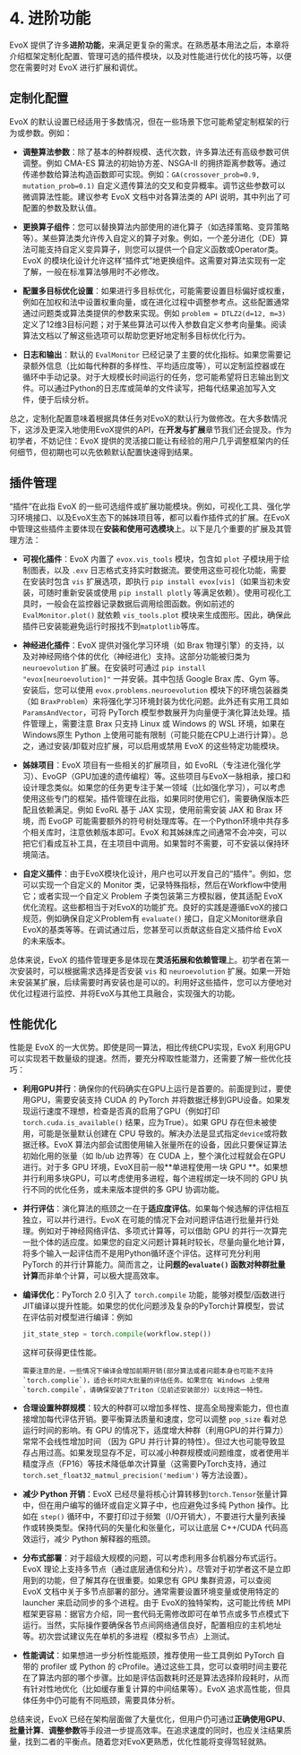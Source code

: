 # 4. 进阶功能

EvoX 提供了许多**进阶功能**，来满足更复杂的需求。在熟悉基本用法之后，本章将介绍框架定制化配置、管理可选的插件模块，以及对性能进行优化的技巧等，以便您在需要时对 EvoX 进行扩展和调优。

## 定制化配置

EvoX 的默认设置已经适用于多数情况，但在一些场景下您可能希望定制框架的行为或参数。例如：

- **调整算法参数**：除了基本的种群规模、迭代次数，许多算法还有高级参数可供调整。例如 CMA-ES 算法的初始协方差、NSGA-II 的拥挤距离参数等。通过传递参数给算法构造函数即可实现。例如：`GA(crossover_prob=0.9, mutation_prob=0.1)` 自定义遗传算法的交叉和变异概率。调节这些参数可以微调算法性能。建议参考 EvoX 文档中对各算法类的 API 说明，其中列出了可配置的参数及默认值。

- **更换算子组件**：您可以替换算法内部使用的进化算子（如选择策略、变异策略等）。某些算法类允许传入自定义的算子对象。例如，一个差分进化（DE）算法可能支持自定义变异算子，则您可以提供一个自定义函数或Operator类。EvoX 的模块化设计允许这样“插件式”地更换组件。这需要对算法实现有一定了解，一般在标准算法够用时不必修改。

- **配置多目标优化设置**：如果进行多目标优化，可能需要设置目标偏好或权重，例如在加权和法中设置权重向量，或在进化过程中调整参考点。这些配置通常通过问题类或算法类提供的参数来实现。例如 `problem = DTLZ2(d=12, m=3)` 定义了12维3目标问题；对于某些算法可以传入参数自定义参考向量集。阅读算法文档以了解这些选项可以帮助您更好地定制多目标优化行为。

- **日志和输出**：默认的 `EvalMonitor` 已经记录了主要的优化指标。如果您需要记录额外信息（比如每代种群的多样性、平均适应度等），可以定制监控器或在循环中手动记录。对于大规模长时间运行的任务，您可能希望将日志输出到文件。可以通过Python的日志库或简单的文件读写，把每代结果追加写入文件，便于后续分析。

总之，定制化配置意味着根据具体任务对EvoX的默认行为做修改。在大多数情况下，这涉及更深入地使用EvoX提供的API，在**开发与扩展**章节我们还会提及。作为初学者，不妨记住：EvoX 提供的灵活接口能让有经验的用户几乎调整框架内的任何细节，但初期也可以先依赖默认配置快速得到结果。

## 插件管理

“插件”在此指 EvoX 的一些可选组件或扩展功能模块。例如，可视化工具、强化学习环境接口、以及EvoX生态下的姊妹项目等，都可以看作插件式的扩展。在EvoX中管理这些插件主要体现在**安装和使用可选模块**上。以下是几个重要的扩展及其管理方法：

- **可视化插件**：EvoX 内置了 `evox.vis_tools` 模块，包含如 `plot` 子模块用于绘制图表，以及 `.exv` 日志格式支持实时数据流。要使用这些可视化功能，需要在安装时包含 `vis` 扩展选项，即执行 `pip install evox[vis]`（如果当初未安装，可随时重新安装或使用 `pip install plotly` 等满足依赖）。使用可视化工具时，一般会在监控器记录数据后调用绘图函数。例如前述的 `EvalMonitor.plot()` 就依赖 `vis_tools.plot` 模块来生成图形。因此，确保此插件已安装能避免运行时报找不到`matplotlib`等库。

- **神经进化插件**：EvoX 提供对强化学习环境（如 Brax 物理引擎）的支持，以及对神经网络个体的优化（神经进化）支持。这部分功能被归类为 `neuroevolution` 扩展。在安装时可通过 `pip install "evox[neuroevolution]"` 一并安装。其中包括 Google Brax 库、Gym 等。安装后，您可以使用 `evox.problems.neuroevolution` 模块下的环境包装器类（如 `BraxProblem`）来将强化学习环境封装为优化问题。此外还有实用工具如 `ParamsAndVector`，可将 PyTorch 模型参数展开为向量便于演化算法处理。插件管理上，需要注意 Brax 只支持 Linux 或 Windows 的 WSL 环境，如果在Windows原生 Python 上使用可能有限制（可能只能在CPU上进行计算）。总之，通过安装/卸载对应扩展，可以启用或禁用 EvoX 的这些特定功能模块。

- **姊妹项目**：EvoX 项目有一些相关的扩展项目，如 EvoRL（专注进化强化学习）、EvoGP（GPU加速的遗传编程）等。这些项目与EvoX一脉相承，接口和设计理念类似。如果您的任务更专注于某一领域（比如强化学习），可以考虑使用这些专门的框架。插件管理在此指，如果同时使用它们，需要确保版本匹配且依赖满足。例如 EvoRL 基于 JAX 实现，使用前需安装 JAX 和 Brax 环境，而 EvoGP 可能需要额外的符号树处理库等。在一个Python环境中共存多个相关库时，注意依赖版本即可。EvoX 和其姊妹库之间通常不会冲突，可以把它们看成互补工具，在主项目中调用。如果暂时不需要，可不安装以保持环境简洁。

- **自定义插件**：由于EvoX模块化设计，用户也可以开发自己的“插件”。例如，您可以实现一个自定义的 Monitor 类，记录特殊指标，然后在Workflow中使用它；或者实现一个自定义 Problem 子类包装第三方模拟器，使其适配 EvoX 优化流程。这些都相当于对EvoX的功能扩充。良好的实践是遵循EvoX的接口规范，例如确保自定义Problem有 `evaluate()` 接口，自定义Monitor继承自EvoX的基类等等。在调试通过后，您甚至可以贡献这些自定义插件给 EvoX 的未来版本。

总体来说，EvoX 的插件管理更多是体现在**灵活拓展和依赖管理**上。初学者在第一次安装时，可以根据需求选择是否安装 `vis` 和 `neuroevolution` 扩展。如果一开始未安装某扩展，后续需要时再安装也是可以的。利用好这些插件，您可以方便地对优化过程进行监控、并将EvoX与其他工具融合，实现强大的功能。

## 性能优化

性能是 EvoX 的一大优势。即使是同一算法，相比传统CPU实现，EvoX 利用GPU可以实现若干数量级的提速。然而，要充分榨取性能潜力，还需要了解一些优化技巧：

- **利用GPU并行**：确保你的代码确实在GPU上运行是首要的。前面提到过，要使用GPU，需要安装支持 CUDA 的 PyTorch 并将数据迁移到GPU设备。如果发现运行速度不理想，检查是否真的启用了GPU（例如打印 `torch.cuda.is_available()` 结果，应为True）。如果 GPU 存在但未被使用，可能是张量默认创建在 CPU 导致的。解决办法是显式指定`device`或将数据迁移。EvoX 算法内部会试图使用输入张量所在的设备，因此只要保证算法初始化用的张量（如 lb/ub 边界等）在 CUDA 上，整个演化过程就会在GPU进行。对于多 GPU 环境，EvoX目前一般**单进程使用一块 GPU **。如果想并行利用多块GPU，可以考虑使用多进程，每个进程绑定一块不同的 GPU 执行不同的优化任务，或未来版本提供的多 GPU 协调功能。

- **并行评估**：演化算法的瓶颈之一在于**适应度评估**。如果每个候选解的评估相互独立，可以并行进行。EvoX 在可能的情况下会对问题评估进行批量并行处理。例如对于神经网络评估、多项式计算等，可以借助 GPU 的并行一次算完一批个体的适应度。如果您的自定义问题计算耗时较长，尽量向量化地计算，将多个输入一起评估而不是用Python循环逐个评估。这样可充分利用 PyTorch 的并行计算能力。简而言之，让**问题的`evaluate()` 函数对种群批量计算**而非单个计算，可以极大提高效率。

- **编译优化**：PyTorch 2.0 引入了 `torch.compile` 功能，能够对模型/函数进行JIT编译以提升性能。如果您的优化问题涉及复杂的PyTorch计算模型，尝试在评估前对模型进行编译：例如

  ```python
  jit_state_step = torch.compile(workflow.step())
  ```

  这样可获得更佳性能。
  ```{note}
  需要注意的是，一些情况下编译会增加前期开销(部分算法或者问题本身也可能不支持`torch.complie`)，适合长时间大批量的评估任务。如果您在 Windows 上使用`torch.compile`，请确保安装了Triton（见前述安装部分）以支持这一特性。
  ```

- **合理设置种群规模**：较大的种群可以增加多样性、提高全局搜索能力，但也直接增加每代评估开销。要平衡算法质量和速度，您可以调整 `pop_size` 看对总运行时间的影响。有 GPU 的情况下，适度增大种群（利用GPU的并行算力）常常不会线性增加时间 （因为 GPU 并行计算的特性）。但过大也可能导致显存占用过高。如果发现显存不足，可以减小种群规模或问题维度，或者使用半精度浮点（FP16）等技术降低单次计算量（这需要PyTorch支持，通过 `torch.set_float32_matmul_precision('medium')` 等方法设置）。

- **减少 Python 开销**：EvoX 已经尽量将核心计算转移到`torch.Tensor`张量计算中，但在用户编写的循环或自定义算子中，也应避免过多纯 Python 操作。比如在 `step()` 循环中，不要打印过于频繁（I/O开销大），不要进行大量列表操作或转换类型。保持代码的矢量化和张量化，可以让底层 C++/CUDA 代码高效运行，减少 Python 解释器的瓶颈。

- **分布式部署**：对于超级大规模的问题，可以考虑利用多台机器分布式运行。EvoX 理论上支持多节点（通过底层通信和分片）。尽管对于初学者这不是立即用到的功能，但了解其存在很重要。如果您有 GPU 集群资源，可以查阅 EvoX 文档中关于多节点部署的部分。通常需要设置环境变量或使用特定的 launcher 来启动同步的多个进程。由于 EvoX的独特架构，这可能比传统 MPI 框架更容易：据官方介绍，同一套代码无需修改即可在单节点或多节点模式下运行。当然，实际操作要确保各节点间网络通信良好，配置相应的主机地址等。初次尝试建议先在单机的多进程（模拟多节点）上测试。

- **性能调试**：如果想进一步分析性能瓶颈，推荐使用一些工具例如 PyTorch 自带的 profiler 或 Python 的 cProfile。通过这些工具，您可以查明时间主要花在了算法内部的哪个步骤。比如是评估函数耗时还是算法选择阶段耗时，从而有针对性地优化（比如缓存重复计算的中间结果等）。EvoX 追求高性能，但具体任务中仍可能有不同瓶颈，需要具体分析。

总结来说，EvoX 已经在架构层面做了大量优化，但用户仍可通过**正确使用GPU**、**批量计算**、**调整参数**等手段进一步提高效率。在追求速度的同时，也应关注结果质量，找到二者的平衡点。随着您对EvoX更熟悉，优化性能将变得驾轻就熟。
